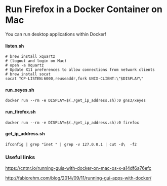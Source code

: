 # Run Firefox in a Docker Container on Mac

You can run desktop applications within Docker!

#### listen.sh
```
# brew install xquartz
# (logout and login on Mac)
# open -a Xquartz
# Update X11 preferences to allow connections from network clients
# brew install socat
socat TCP-LISTEN:6000,reuseaddr,fork UNIX-CLIENT:\"$DISPLAY\"
```

#### run_xeyes.sh
```
docker run --rm -e DISPLAY=$(./get_ip_address.sh):0 gns3/xeyes
```

#### run_firefox.sh
```
docker run --rm -e DISPLAY=$(./get_ip_address.sh):0 firefox
```

#### get_ip_address.sh
```
ifconfig | grep "inet " | grep -v 127.0.0.1 | cut -d\  -f2
```


### Useful links

https://cntnr.io/running-guis-with-docker-on-mac-os-x-a14df6a76efc

http://fabiorehm.com/blog/2014/09/11/running-gui-apps-with-docker/
